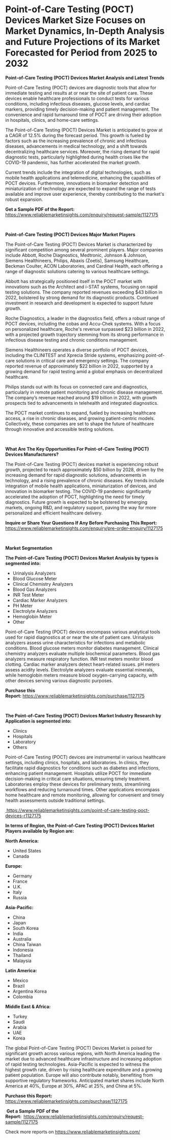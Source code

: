 <p><h1>Point-of-Care Testing (POCT) Devices Market Size Focuses on Market Dynamics, In-Depth Analysis and Future Projections of its Market Forecasted for Period from 2025 to 2032</h1></p><p><strong>Point-of-Care Testing (POCT) Devices Market Analysis and Latest Trends</strong></p>
<p><p>Point-of-Care Testing (POCT) devices are diagnostic tools that allow for immediate testing and results at or near the site of patient care. These devices enable healthcare professionals to conduct tests for various conditions, including infectious diseases, glucose levels, and cardiac markers, providing timely decision-making and patient management. The convenience and rapid turnaround time of POCT are driving their adoption in hospitals, clinics, and home-care settings.</p><p>The Point-of-Care Testing (POCT) Devices Market is anticipated to grow at a CAGR of 12.5% during the forecast period. This growth is fueled by factors such as the increasing prevalence of chronic and infectious diseases, advancements in medical technology, and a shift towards decentralizing healthcare services. Moreover, the rising demand for rapid diagnostic tests, particularly highlighted during health crises like the COVID-19 pandemic, has further accelerated the market growth. </p><p>Current trends include the integration of digital technologies, such as mobile health applications and telemedicine, enhancing the capabilities of POCT devices. Furthermore, innovations in biomarker detection and miniaturization of technology are expected to expand the range of tests available and improve user experience, thereby contributing to the market's robust expansion.</p></p>
<p><strong>Get a Sample PDF of the Report:&nbsp;</strong> <a href="https://www.reliablemarketinsights.com/enquiry/request-sample/1127175?utm_campaign=2566&utm_medium=2&utm_source=Github&utm_content=ia&utm_term=05032025&utm_id=point-of-care-testing-poct-devices">https://www.reliablemarketinsights.com/enquiry/request-sample/1127175</a></p>
<p>&nbsp;</p>
<p><strong>Point-of-Care Testing (POCT) Devices Major Market Players</strong></p>
<p><p>The Point-of-Care Testing (POCT) Devices Market is characterized by significant competition among several prominent players. Major companies include Abbott, Roche Diagnostics, Medtronic, Johnson & Johnson, Siemens Healthineers, Philips, Abaxis (Zoetis), Samsung Healthcare, Beckman Coulter, ACON Laboratories, and Cardinal Health, each offering a range of diagnostic solutions catering to various healthcare settings.</p><p>Abbott has strategically positioned itself in the POCT market with innovations such as the Architect and i-STAT systems, focusing on rapid testing solutions. The company reported revenues exceeding $43 billion in 2022, bolstered by strong demand for its diagnostic products. Continued investment in research and development is expected to support future growth.</p><p>Roche Diagnostics, a leader in the diagnostics field, offers a robust range of POCT devices, including the cobas and Accu-Chek systems. With a focus on personalized healthcare, Roche's revenue surpassed $23 billion in 2022, with a projected growth trajectory stemming from its strong performance in infectious disease testing and chronic conditions management.</p><p>Siemens Healthineers operates a diverse portfolio of POCT devices, including the CLINITEST and Xprecia Stride systems, emphasizing point-of-care solutions in critical care and emergency settings. The company reported revenue of approximately $22 billion in 2022, supported by a growing demand for rapid testing amid a global emphasis on decentralized healthcare.</p><p>Philips stands out with its focus on connected care and diagnostics, particularly in remote patient monitoring and chronic disease management. The company’s revenue reached around $19 billion in 2022, with growth prospects tied to advancements in telehealth and integrated diagnostics.</p><p>The POCT market continues to expand, fueled by increasing healthcare access, a rise in chronic diseases, and growing patient-centric models. Collectively, these companies are set to shape the future of healthcare through innovative and accessible testing solutions.</p></p>
<p>&nbsp;</p>
<p><strong>What Are The Key Opportunities For Point-of-Care Testing (POCT) Devices Manufacturers?</strong></p>
<p><p>The Point-of-Care Testing (POCT) devices market is experiencing robust growth, projected to reach approximately $50 billion by 2028, driven by the increasing demand for rapid diagnostic solutions, advancements in technology, and a rising prevalence of chronic diseases. Key trends include integration of mobile health applications, miniaturization of devices, and innovation in biomarker testing. The COVID-19 pandemic significantly accelerated the adoption of POCT, highlighting the need for timely diagnostics. Future growth is expected to be bolstered by emerging markets, ongoing R&D, and regulatory support, paving the way for more personalized and efficient healthcare delivery.</p></p>
<p><strong>Inquire or Share Your Questions If Any Before Purchasing This Report:</strong> <a href="https://www.reliablemarketinsights.com/enquiry/pre-order-enquiry/1127175?utm_campaign=2566&utm_medium=2&utm_source=Github&utm_content=ia&utm_term=05032025&utm_id=point-of-care-testing-poct-devices">https://www.reliablemarketinsights.com/enquiry/pre-order-enquiry/1127175</a></p>
<p>&nbsp;</p>
<p><strong>Market Segmentation</strong></p>
<p><strong>The Point-of-Care Testing (POCT) Devices Market Analysis by types is segmented into:</strong></p>
<p><ul><li>Urinalysis Analyzers</li><li>Blood Glucose Meter</li><li>Clinical Chemistry Analyzers</li><li>Blood Gas Analyzers</li><li>INR Test Meter</li><li>Cardiac Marker Analyzers</li><li>PH Meter</li><li>Electrolyte Analyzers</li><li>Hemoglobin Meter</li><li>Other</li></ul></p>
<p><p>Point-of-Care Testing (POCT) devices encompass various analytical tools used for rapid diagnostics at or near the site of patient care. Urinalysis analyzers assess urine characteristics for infections and metabolic conditions. Blood glucose meters monitor diabetes management. Clinical chemistry analyzers evaluate multiple biochemical parameters. Blood gas analyzers measure respiratory function. INR test meters monitor blood clotting. Cardiac marker analyzers detect heart-related issues. pH meters assess acidity levels. Electrolyte analyzers evaluate essential minerals, while hemoglobin meters measure blood oxygen-carrying capacity, with other devices serving various diagnostic purposes.</p></p>
<p><strong>Purchase this Report:&nbsp;</strong><a href="https://www.reliablemarketinsights.com/purchase/1127175?utm_campaign=2566&utm_medium=2&utm_source=Github&utm_content=ia&utm_term=05032025&utm_id=point-of-care-testing-poct-devices">https://www.reliablemarketinsights.com/purchase/1127175</a></p>
<p>&nbsp;</p>
<p><strong>The Point-of-Care Testing (POCT) Devices Market Industry Research by Application is segmented into:</strong></p>
<p><ul><li>Clinics</li><li>Hospitals</li><li>Laboratory</li><li>Others</li></ul></p>
<p><p>Point-of-Care Testing (POCT) devices are instrumental in various healthcare settings, including clinics, hospitals, and laboratories. In clinics, they facilitate rapid diagnostics for conditions such as diabetes and infections, enhancing patient management. Hospitals utilize POCT for immediate decision-making in critical care situations, ensuring timely treatment. Laboratories employ these devices for preliminary tests, streamlining workflows and reducing turnaround times. Other applications encompass home healthcare and remote monitoring, allowing for convenient and timely health assessments outside traditional settings.</p></p>
<p><a href="https://www.reliablemarketinsights.com/point-of-care-testing-poct-devices-r1127175?utm_campaign=2566&utm_medium=2&utm_source=Github&utm_content=ia&utm_term=05032025&utm_id=point-of-care-testing-poct-devices">&nbsp;https://www.reliablemarketinsights.com/point-of-care-testing-poct-devices-r1127175</a></p>
<p><strong>In terms of Region, the Point-of-Care Testing (POCT) Devices Market Players available by Region are:</strong></p>
<p>
    <p> <strong> North America: </strong>
        <ul>
            <li>United States</li>
            <li>Canada</li>
        </ul>
        </p> 
    <p> <strong> Europe: </strong>
        <ul>
            <li>Germany</li>
            <li>France</li>
            <li>U.K.</li>
            <li>Italy</li>
            <li>Russia</li>
        </ul>
        </p> 
    <p> <strong> Asia-Pacific: </strong>
        <ul>
            <li>China</li>
            <li>Japan</li>
            <li>South Korea</li>
            <li>India</li>
            <li>Australia</li>
            <li>China Taiwan</li>
            <li>Indonesia</li>
            <li>Thailand</li>
            <li>Malaysia</li>
        </ul>
        </p> 
    <p> <strong> Latin America: </strong>
        <ul>
            <li>Mexico</li>
            <li>Brazil</li>
            <li>Argentina Korea</li>
            <li>Colombia</li>
        </ul>
        </p> 
    <p> <strong> Middle East & Africa: </strong>
        <ul>
            <li>Turkey</li>
            <li>Saudi</li>
            <li>Arabia</li>
            <li>UAE</li>
            <li>Korea</li>
        </ul>
    </p>
    </p>
<p><p>The global Point-of-Care Testing (POCT) Devices Market is poised for significant growth across various regions, with North America leading the market due to advanced healthcare infrastructure and increasing adoption of rapid testing technologies. Asia-Pacific is expected to witness the highest growth rate, driven by rising healthcare expenditure and a growing patient population. Europe will also contribute notably, benefiting from supportive regulatory frameworks. Anticipated market shares include North America at 40%, Europe at 30%, APAC at 25%, and China at 5%.</p></p>
<p><strong>Purchase this Report: </strong><a href="https://www.reliablemarketinsights.com/purchase/1127175?utm_campaign=2566&utm_medium=2&utm_source=Github&utm_content=ia&utm_term=05032025&utm_id=point-of-care-testing-poct-devices">https://www.reliablemarketinsights.com/purchase/1127175</a></p>
<p>&nbsp;<strong>Get a Sample PDF of the Report:&nbsp;&nbsp;</strong><a href="https://www.reliablemarketinsights.com/enquiry/request-sample/1127175?utm_campaign=2566&utm_medium=2&utm_source=Github&utm_content=ia&utm_term=05032025&utm_id=point-of-care-testing-poct-devices">https://www.reliablemarketinsights.com/enquiry/request-sample/1127175</a></p>
<p><strong></strong></p>
<p>Check more reports on <a href="https://www.reliablemarketinsights.com/?utm_campaign=2566&utm_medium=2&utm_source=Github&utm_content=ia&utm_term=05032025&utm_id=point-of-care-testing-poct-devices">https://www.reliablemarketinsights.com/</a></p>
